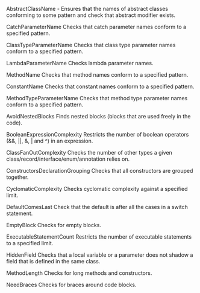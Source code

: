 

AbstractClassName - Ensures that the names of abstract classes conforming to some pattern and check that abstract modifier exists.

CatchParameterName	Checks that catch parameter names conform to a specified pattern.

ClassTypeParameterName	Checks that class type parameter names conform to a specified pattern.

LambdaParameterName	Checks lambda parameter names.

MethodName	Checks that method names conform to a specified pattern.

ConstantName	Checks that constant names conform to a specified pattern.

MethodTypeParameterName	Checks that method type parameter names conform to a specified pattern.

AvoidNestedBlocks	Finds nested blocks (blocks that are used freely in the code).

BooleanExpressionComplexity	Restricts the number of boolean operators (&&, ||, &, | and ^) in an expression.

ClassFanOutComplexity	Checks the number of other types a given class/record/interface/enum/annotation relies on.


ConstructorsDeclarationGrouping	Checks that all constructors are grouped together.

CyclomaticComplexity	Checks cyclomatic complexity against a specified limit.

DefaultComesLast	Check that the default is after all the cases in a switch statement.

EmptyBlock	Checks for empty blocks.

ExecutableStatementCount	Restricts the number of executable statements to a specified limit.

HiddenField	Checks that a local variable or a parameter does not shadow a field that is defined in the same class.

MethodLength	Checks for long methods and constructors.

NeedBraces	Checks for braces around code blocks.